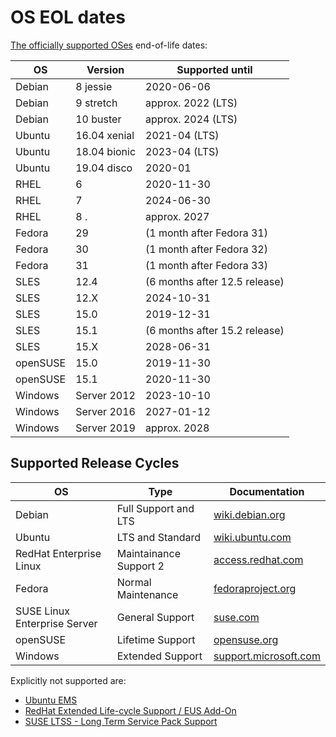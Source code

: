 # OS EOL dates <a id="os-eol-dates"></a>

[The officially supported OSes](https://icinga.com/support/support-details/)
end-of-life dates:

OS       | Version      | Supported until
---------|--------------|--------------------------
Debian   | 8 jessie     | 2020-06-06
Debian   | 9 stretch    | approx. 2022 (LTS)
Debian   | 10 buster    | approx. 2024 (LTS)
Ubuntu   | 16.04 xenial | 2021-04 (LTS)
Ubuntu   | 18.04 bionic | 2023-04 (LTS)
Ubuntu   | 19.04 disco  | 2020-01
RHEL     | 6            | 2020-11-30
RHEL     | 7            | 2024-06-30
RHEL     | 8 .          | approx. 2027
Fedora   | 29           | (1 month after Fedora 31)
Fedora   | 30           | (1 month after Fedora 32)
Fedora   | 31           | (1 month after Fedora 33)
SLES     | 12.4         | (6 months after 12.5 release)
SLES     | 12.X         | 2024-10-31
SLES     | 15.0         | 2019-12-31
SLES     | 15.1         | (6 months after 15.2 release)
SLES     | 15.X         | 2028-06-31
openSUSE | 15.0         | 2019-11-30
openSUSE | 15.1         | 2020-11-30
Windows  | Server 2012  | 2023-10-10
Windows  | Server 2016  | 2027-01-12
Windows  | Server 2019  | approx. 2028


## Supported Release Cycles

OS                           | Type                   | Documentation
-----------------------------|------------------------|---------------------------------------------------------------------------------------------------
Debian                       | Full Support and LTS   | [wiki.debian.org](https://wiki.debian.org/DebianReleases#Production_Releases)
Ubuntu                       | LTS and Standard       | [wiki.ubuntu.com](https://wiki.ubuntu.com/Releases)
RedHat Enterprise Linux      | Maintainance Support 2 | [access.redhat.com](https://access.redhat.com/support/policy/updates/errata#Life_Cycle_Dates)
Fedora                       | Normal Maintenance     | [fedoraproject.org](https://fedoraproject.org/wiki/Fedora_Release_Life_Cycle#Maintenance_Schedule)
SUSE Linux Enterprise Server | General Support        | [suse.com](https://www.suse.com/lifecycle/)
openSUSE                     | Lifetime Support       | [opensuse.org](https://en.opensuse.org/Lifetime)
Windows                      | Extended Support       | [support.microsoft.com](https://support.microsoft.com/en-us/lifecycle/search/1163)

Explicitly not supported are:
* [Ubuntu EMS](https://www.ubuntu.com/esm)
* [RedHat Extended Life-cycle Support / EUS Add-On](https://access.redhat.com/solutions/22763)
* [SUSE LTSS - Long Term Service Pack Support](https://www.suse.com/de-de/products/long-term-service-pack-support/)
